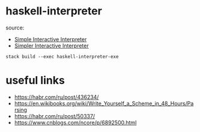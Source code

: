 # haskell-interpreter

source:
- [Simple Interactive Interpreter](https://www.codewars.com/kata/52ffcfa4aff455b3c2000750)
- [Simpler Interactive Interpreter](https://www.codewars.com/kata/53005a7b26d12be55c000243)

```
stack build --exec haskell-interpreter-exe
```


# useful links

- https://habr.com/ru/post/436234/
- https://en.wikibooks.org/wiki/Write_Yourself_a_Scheme_in_48_Hours/Parsing
- https://habr.com/ru/post/50337/
- https://www.cnblogs.com/ncore/p/6892500.html
